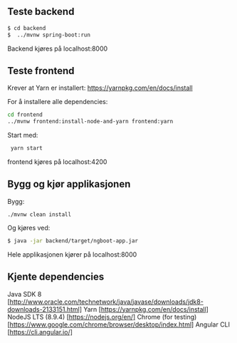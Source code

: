


## Teste backend

```bash
$ cd backend
$  ../mvnw spring-boot:run
```

Backend kjøres på localhost:8000



## Teste frontend

Krever at Yarn er installert:
https://yarnpkg.com/en/docs/install

For å installere alle dependencies:
```bash
cd frontend
../mvnw frontend:install-node-and-yarn frontend:yarn
```

Start med:
```bash
 yarn start
```

frontend kjøres på localhost:4200



## Bygg og kjør applikasjonen

Bygg:
```
./mvnw clean install
```

Og kjøres ved:
```bash
$ java -jar backend/target/ngboot-app.jar
```

Hele applikasjonen kjører på localhost:8000




## Kjente dependencies
Java SDK 8 [http://www.oracle.com/technetwork/java/javase/downloads/jdk8-downloads-2133151.html]
Yarn [https://yarnpkg.com/en/docs/install]
NodeJS LTS (8.9.4) [https://nodejs.org/en/]
Chrome (for testing) [https://www.google.com/chrome/browser/desktop/index.html]
Angular CLI [https://cli.angular.io/]